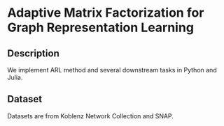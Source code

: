# Adaptive Matrix Factorization for Graph Representation Learning

## Description
We implement ARL method and several downstream tasks in Python and Julia.

## Dataset
Datasets are from Koblenz Network Collection and SNAP.
